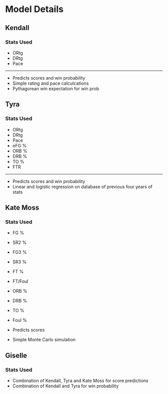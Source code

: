 # Model Details

## Kendall

### Stats Used

- ORtg
- DRtg
- Pace

-----

- Predicts scores and win probability
- Simple rating and pace calculcations
- Pythagorean win expectation for win prob

## Tyra

### Stats Used

- ORtg
- DRtg
- Pace
- eFG %
- ORB %
- DRB %
- TO %
- FTR

------

- Predicts scores and win probability
- Linear and logistic regression on database of previous four years of stats

## Kate Moss

### Stats Used

- FG %
- SR2 %
- FG3 %
- SR3 %
- FT %
- FT/Foul
- ORB %
- DRB %
- TO %
- Foul %

- Predicts scores
- Simple Monte Carlo simulation

## Giselle

### Stats Used

- Combination of Kendall, Tyra and Kate Moss for score predictions
- Combination of Kendall and Tyra for win probability

